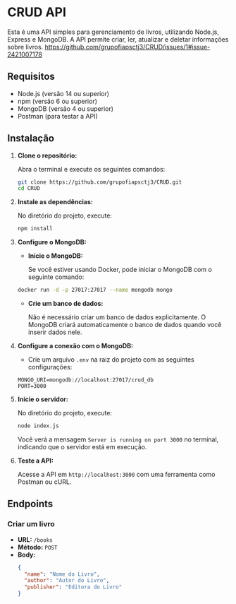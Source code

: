 # CRUD API

Esta é uma API simples para gerenciamento de livros, utilizando Node.js, Express e MongoDB. A API permite criar, ler, atualizar e deletar informações sobre livros.
https://github.com/grupofiapsctj3/CRUD/issues/1#issue-2421007178
## Requisitos

- Node.js (versão 14 ou superior)
- npm (versão 6 ou superior)
- MongoDB (versão 4 ou superior)
- Postman (para testar a API)

## Instalação

1. **Clone o repositório:**

    Abra o terminal e execute os seguintes comandos:

    ```bash
    git clone https://github.com/grupofiapsctj3/CRUD.git
    cd CRUD
    ```

2. **Instale as dependências:**

    No diretório do projeto, execute:

    ```bash
    npm install
    ```

3. **Configure o MongoDB:**

   - **Inicie o MongoDB:**

     Se você estiver usando Docker, pode iniciar o MongoDB com o seguinte comando:

    ```bash
    docker run -d -p 27017:27017 --name mongodb mongo
    ```

   - **Crie um banco de dados:**

     Não é necessário criar um banco de dados explicitamente. O MongoDB criará automaticamente o banco de dados quando você inserir dados nele.

4. **Configure a conexão com o MongoDB:**

   - Crie um arquivo `.env` na raiz do projeto com as seguintes configurações:

    ```env
    MONGO_URI=mongodb://localhost:27017/crud_db
    PORT=3000
    ```

5. **Inicie o servidor:**

    No diretório do projeto, execute:

    ```bash
    node index.js
    ```

    Você verá a mensagem `Server is running on port 3000` no terminal, indicando que o servidor está em execução.

6. **Teste a API:**

    Acesse a API em `http://localhost:3000` com uma ferramenta como Postman ou cURL.

## Endpoints

### Criar um livro

- **URL:** `/books`
- **Método:** `POST`
- **Body:**
  ```json
  {
    "name": "Nome do Livro",
    "author": "Autor do Livro",
    "publisher": "Editora do Livro"
  }
